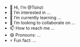 - 👋 Hi, I’m @Tsinzi
- 👀 I’m interested in ...
- 🌱 I’m currently learning ...
- 💞️ I’m looking to collaborate on ...
- 📫 How to reach me ...
- 😄 Pronouns: ...
- ⚡ Fun fact: ...

<!---
Tsinzi/Tsinzi is a ✨ special ✨ repository because its `README.md` (this file) appears on your GitHub profile.
You can click the Preview link to take a look at your changes.
--->
